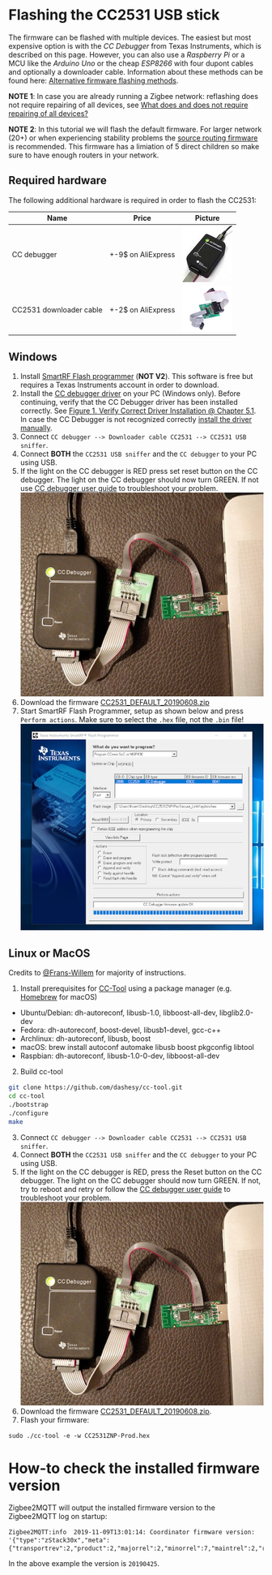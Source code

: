---
---
# Flashing the CC2531 USB stick
The firmware can be flashed with multiple devices. The easiest but most expensive option is with the *CC Debugger* from Texas Instruments, which is described on this page. However, you can also use a *Raspberry Pi* or a MCU like the *Arduino Uno* or the cheap *ESP8266* with four dupont cables and optionally a downloader cable. Information about these methods can be found here: [Alternative firmware flashing methods](../information/alternative_flashing_methods.md).

**NOTE 1**: In case you are already running a Zigbee network: reflashing does not require repairing of all devices, see [What does and does not require repairing of all devices?](../information/FAQ.html#what-does-and-does-not-require-repairing-of-all-devices)

**NOTE 2**: In this tutorial we will flash the default firmware. For larger network (20+) or when experiencing stability problems the [source routing firmware](https://github.com/Koenkk/Z-Stack-firmware/tree/master/coordinator/Z-Stack_Home_1.2/bin/source_routing) is recommended. This firmware has a limiation of 5 direct children so make sure to have enough routers in your network.

## Required hardware
The following additional hardware is required in order to flash the CC2531:

| Name | Price | Picture |
| ------------- | ------------- | ------------- |
| CC debugger | +-9$ on AliExpress | ![CC debugger](../images/cc_debugger.jpg) |
| CC2531 downloader cable | +-2$ on AliExpress | ![Downloader cable CC2531](../images/downloader_cable.png) |


## Windows
1. Install [SmartRF Flash programmer](http://www.ti.com/tool/flash-programmer) (**NOT V2**). This software is free but requires a Texas Instruments account in order to download.
2. Install the [CC debugger driver](http://www.ti.com/general/docs/lit/getliterature.tsp?baseLiteratureNumber=swrc212&fileType=zip) on your PC (Windows only). Before continuing, verify that the CC Debugger driver has been installed correctly. See [Figure 1. Verify Correct Driver Installation @ Chapter 5.1](http://www.ti.com/lit/ug/swru197h/swru197h.pdf). In case the CC Debugger is not recognized correctly [install the driver manually](https://www.youtube.com/watch?v=jyKrxxXOvQY).
2. Connect `CC debugger --> Downloader cable CC2531 --> CC2531 USB sniffer`.
3. Connect **BOTH** the `CC2531 USB sniffer` and the `CC debugger` to your PC using USB.
3. If the light on the CC debugger is RED press set reset button on the CC debugger. The light on the CC debugger should now turn GREEN. If not use [CC debugger user guide](http://www.ti.com/lit/ug/swru197h/swru197h.pdf) to troubleshoot your problem.
![How to connect](../images/connected.jpg)
4. Download the firmware [CC2531_DEFAULT_20190608.zip](https://github.com/Koenkk/Z-Stack-firmware/raw/master/coordinator/Z-Stack_Home_1.2/bin/default/CC2531_DEFAULT_20190608.zip)
5. Start SmartRF Flash Programmer, setup as shown below and press `Perform actions`. Make sure to select the `.hex` file, not the `.bin` file!
![SmartRF Flash Programmer](../images/smartrf.png)

## Linux or MacOS
Credits to [@Frans-Willem](https://github.com/frans-Willem) for majority of instructions.

1. Install prerequisites for [CC-Tool](https://github.com/dashesy/cc-tool) using a package manager (e.g. [Homebrew](https://brew.sh/) for macOS)
* Ubuntu/Debian: dh-autoreconf, libusb-1.0, libboost-all-dev, libglib2.0-dev
* Fedora: dh-autoreconf, boost-devel, libusb1-devel, gcc-c++
* Archlinux: dh-autoreconf, libusb, boost
* macOS: brew install autoconf automake libusb boost pkgconfig libtool
* Raspbian: dh-autoreconf, libusb-1.0-0-dev, libboost-all-dev

2. Build cc-tool
```bash
git clone https://github.com/dashesy/cc-tool.git
cd cc-tool
./bootstrap
./configure
make
```
3. Connect `CC debugger --> Downloader cable CC2531 --> CC2531 USB sniffer`.
4. Connect **BOTH** the `CC2531 USB sniffer` and the `CC debugger` to your PC using USB.
5. If the light on the CC debugger is RED, press the Reset button on the CC debugger. The light on the CC debugger should now turn GREEN. If not, try to reboot and retry or follow the [CC debugger user guide](http://www.ti.com/lit/ug/swru197h/swru197h.pdf) to troubleshoot your problem.
![How to connect](../images/connected.jpg)
6. Download the firmware [CC2531_DEFAULT_20190608.zip](https://github.com/Koenkk/Z-Stack-firmware/raw/master/coordinator/Z-Stack_Home_1.2/bin/default/CC2531_DEFAULT_20190608.zip).
7. Flash your firmware:
```
sudo ./cc-tool -e -w CC2531ZNP-Prod.hex
```

# How-to check the installed firmware version
Zigbee2MQTT will output the installed firmware version to the Zigbee2MQTT log on startup:
```
Zigbee2MQTT:info  2019-11-09T13:01:14: Coordinator firmware version: '{"type":"zStack30x","meta":{"transportrev":2,"product":2,"majorrel":2,"minorrel":7,"maintrel":2,"revision":20190425}}'
```

In the above example the version is `20190425`.
